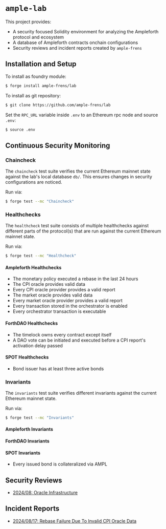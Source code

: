 # `ample-lab`

This project provides:
- A security focused Solidity environment for analyzing the Ampleforth protocol and ecosystem
- A database of Ampleforth contracts onchain configurations
- Security reviews and incident reports created by `ample-frens`

## Installation and Setup

To install as foundry module:
```bash
$ forge install ample-frens/lab
```

To install as git repository:
```bash
$ git clone https://github.com/ample-frens/lab
```

Set the `RPC_URL` variable inside `.env` to an Ethereum rpc node and source `.env`:
```bash
$ source .env
```

## Continuous Security Monitoring

### Chaincheck

The `chaincheck` test suite verifies the current Ethereum mainnet state against the lab's local
database `db/`. This ensures changes in security configurations are noticed.

Run via:
```bash
$ forge test --mc "Chaincheck"
```

### Healthchecks

The `healthcheck` test suite consists of multiple healthchecks against different parts of the
protocol(s) that are run against the current Ethereum mainnet state.

Run via:
```bash
$ forge test --mc "Healthcheck"
```

#### Ampleforth Healthchecks

- The monetary policy executed a rebase in the last 24 hours
- The CPI oracle provides valid data
- Every CPI oracle provider provides a valid report
- The market oracle provides valid data
- Every market oracle provider provides a valid report
- Every transaction stored in the orchestrator is enabled
- Every orchestrator transaction is executable

#### ForthDAO Healthchecks

- The timelock owns every contract except itself
- A DAO vote can be initiated and executed before a CPI report's activation delay passed

#### SPOT Healthchecks

- Bond issuer has at least three active bonds

### Invariants

The `invariants` test suite verifies different invariants against the current Ethereum mainnet
state.

Run via:
```bash
$ forge test --mc "Invariants"
```

#### Ampleforth Invariants

#### ForthDAO Invariants

#### SPOT Invariants

- Every issued bond is collateralized via AMPL

## Security Reviews

- [2024/08: Oracle Infrastructure](./security-reviews/08_2024_OracleInfrastructure.md)

## Incident Reports

- [2024/08/17: Rebase Failure Due To Invalid CPI Oracle Data](./incident-reviews/2024_08_17_RebaseFailureDueToInvalidCPIOracleData.md)
